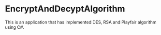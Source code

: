 # EncryptAndDecyptAlgorithm
This is an application that has implemented DES, RSA and Playfair algorithm using C#. 
